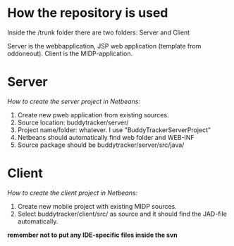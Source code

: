 # How the repository is used

Inside the /trunk folder there are two folders:
Server and Client

Server is the webbapplication, JSP web application (template from oddoneout).
Client is the MIDP-application.


# Server #
_How to create the server project in Netbeans:_

  1. Create new pweb application from existing sources.
  1. Source location: buddytracker/server/
  1. Project name/folder: whatever. I use "BuddyTrackerServerProject"
  1. Netbeans should automatically find web folder and WEB-INF
  1. Source package should be buddytracker/server/src/java/


# Client #
_How to create the client project in Netbeans:_

  1. Create new mobile project with existing MIDP sources.
  1. Select buddytracker/client/src/ as source and it should find the JAD-file automatically.

**remember not to put any IDE-specific files inside the svn**